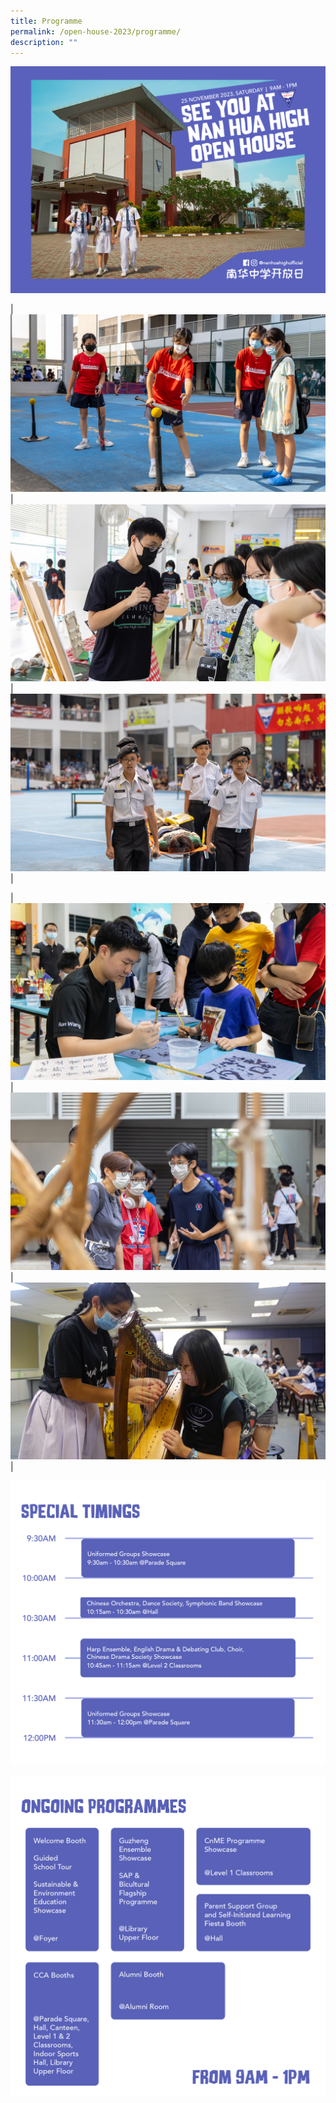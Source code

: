 ```yaml
---
title: Programme
permalink: /open-house-2023/programme/
description: ""
---
```

![](/images/Open%20House%202023/messageoftheday_web4.jpg)

| ![](/images/Open%20House%202023/openhouse_2240x1260_5.jpg) | ![](/images/Open%20House%202023/openhouse_2240x1260_3.jpg) | ![](/images/Open%20House%202023/openhouse_2240x1260_4.jpg) |


| ![](/images/Open%20House%202023/openhouse_2240x1260_1.jpg) | ![](/images/Open%20House%202023/openhouse_2240x1260_2.jpg) | ![](/images/Open%20House%202023/openhouse_2240x1260_6.jpg) |





![](/images/Open%20House%202023/openhouse_web_specialtiming.png)

![](/images/Open%20House%202023/openhouse_ongoingprogrammes.png)